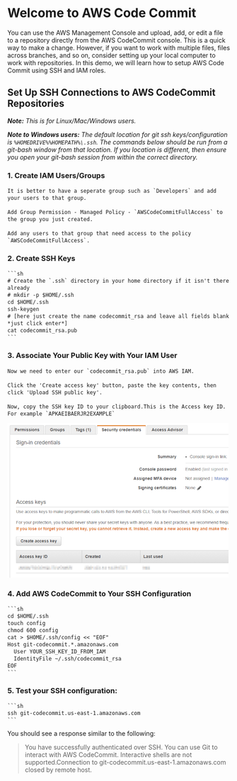 # Welcome to AWS Code Commit
You can use the AWS Management Console and upload, add, or edit a file to a repository directly from the AWS CodeCommit console. This is a quick way to make a change. However, if you want to work with multiple files, files across branches, and so on, consider setting up your local computer to work with repositories. In this demo, we will learn how to setup AWS Code Commit using SSH and IAM roles.

## Set Up SSH Connections to AWS CodeCommit Repositories

_**Note:** This is for Linux/Mac/Windows users._

_**Note to Windows users:** The default location for git ssh keys/configuration is ```%HOMEDRIVE%%HOMEPATH%\.ssh```. The commands below should be run from a git-bash 
window from that location. If you location is different, then ensure you open your git-bash session from within the correct directory._

### 1.  Create IAM Users/Groups
    It is better to have a seperate group such as `Developers` and add your users to that group.

    Add Group Permission - Managed Policy - `AWSCodeCommitFullAccess` to the group you just created.

    Add any users to that group that need access to the policy `AWSCodeCommitFullAccess`.

### 2. Create SSH Keys
    ```sh
    # Create the `.ssh` directory in your home directory if it isn't there already
    # mkdir -p $HOME/.ssh
    cd $HOME/.ssh
    ssh-keygen
    # [here just create the name codecommit_rsa and leave all fields blank *just click enter*]
    cat codecommit_rsa.pub  
    ```
### 3. Associate Your Public Key with Your IAM User

    Now we need to enter our `codecommit_rsa.pub` into AWS IAM. 
     
    Click the 'Create access key' button, paste the key contents, then click 'Upload SSH public key'.

    Now, copy the SSH key ID to your clipboard.This is the Access key ID. For example `APKAEIBAERJR2EXAMPLE`

![User Access Key ID](import-key-into-aws.png)


### 4. Add AWS CodeCommit to Your SSH Configuration
    ```sh
    cd $HOME/.ssh
    touch config
    chmod 600 config
    cat > $HOME/.ssh/config << "EOF"
    Host git-codecommit.*.amazonaws.com
      User YOUR_SSH_KEY_ID_FROM_IAM
      IdentityFile ~/.ssh/codecommit_rsa
    EOF
    ```

### 5. Test your SSH configuration:
    ```sh
    ssh git-codecommit.us-east-1.amazonaws.com
    ```

You should see a response similar to the following:
> You have successfully authenticated over SSH. You can use Git to interact with AWS CodeCommit. Interactive shells are not supported.Connection to git-codecommit.us-east-1.amazonaws.com closed by remote host.